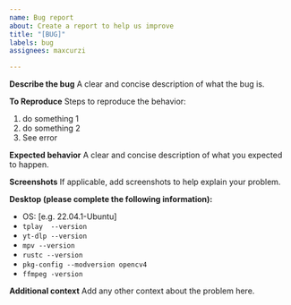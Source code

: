 ```yaml
---
name: Bug report
about: Create a report to help us improve
title: "[BUG]"
labels: bug
assignees: maxcurzi

---
```


**Describe the bug**
A clear and concise description of what the bug is.

**To Reproduce**
Steps to reproduce the behavior:
1. do something 1
2. do something 2
3. See error

**Expected behavior**
A clear and concise description of what you expected to happen.

**Screenshots**
If applicable, add screenshots to help explain your problem.

**Desktop (please complete the following information):**
 - OS: [e.g. 22.04.1-Ubuntu]
- `tplay  --version`
- `yt-dlp --version`
- `mpv --version`
- `rustc --version`
- `pkg-config --modversion opencv4`
- `ffmpeg -version`

**Additional context**
Add any other context about the problem here.
